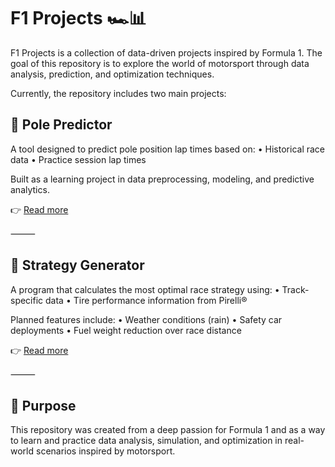 # F1 Projects 🏎️📊

F1 Projects is a collection of data-driven projects inspired by Formula 1.
The goal of this repository is to explore the world of motorsport through data analysis, prediction, and optimization techniques.

Currently, the repository includes two main projects:

## 🔮 Pole Predictor

A tool designed to predict pole position lap times based on:
	•	Historical race data
	•	Practice session lap times

Built as a learning project in data preprocessing, modeling, and predictive analytics.

👉 [Read more](https://github.com/Hubs123/F1_Projects/blob/main/strategy_generator/README.md)

⸻

## 🏁 Strategy Generator

A program that calculates the most optimal race strategy using:
	•	Track-specific data
	•	Tire performance information from Pirelli®

Planned features include:
	•	Weather conditions (rain)
	•	Safety car deployments
	•	Fuel weight reduction over race distance

👉 [Read more](https://github.com/Hubs123/F1_Projects/blob/main/pole_time_predictor/README.md)

⸻

## 🎯 Purpose

This repository was created from a deep passion for Formula 1 and as a way to learn and practice data analysis, simulation, and optimization in real-world scenarios inspired by motorsport.
